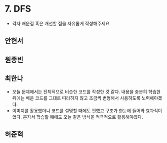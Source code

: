 # 7. DFS

- 각자 배운점 혹은 개선할 점을 자유롭게 작성해주세요


## 안현서

## 원종빈

## 최한나
- 오늘 문제에서는 전체적으로 비슷한 코드를 작성한 것 같다. 내용을 충분히 학습한 뒤에는 배운 코드를 그대로 따라하지 않고 조금씩 변형해서 사용하도록 노력해야겠다.
- 이미지를 활용했더니 코드를 설명할 때에도 편했고 구조가 한눈에 들어와 효과적이었다. 혼자서 학습할 떄에도 오늘 같은 방식을 적극적으로 활용해야겠다. 


## 허준혁
